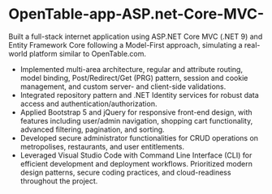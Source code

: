 # OpenTable-app-ASP.net-Core-MVC-

Built a full-stack internet application using ASP.NET Core MVC (.NET 9) and Entity Framework Core following a Model-First approach, simulating a real-world platform similar to OpenTable.com.

- Implemented multi-area architecture, regular and attribute routing, model binding, Post/Redirect/Get (PRG) pattern, session and cookie management, and custom server- and client-side validations.
- Integrated repository pattern and .NET Identity services for robust data access and authentication/authorization.
- Applied Bootstrap 5 and jQuery for responsive front-end design, with features including user/admin navigation, shopping cart functionality, advanced filtering, pagination, and sorting.
- Developed secure administrator functionalities for CRUD operations on metropolises, restaurants, and user entitlements.
- Leveraged Visual Studio Code with Command Line Interface (CLI) for efficient development and deployment workflows. Prioritized modern design patterns, secure coding practices, and cloud-readiness throughout the project.
